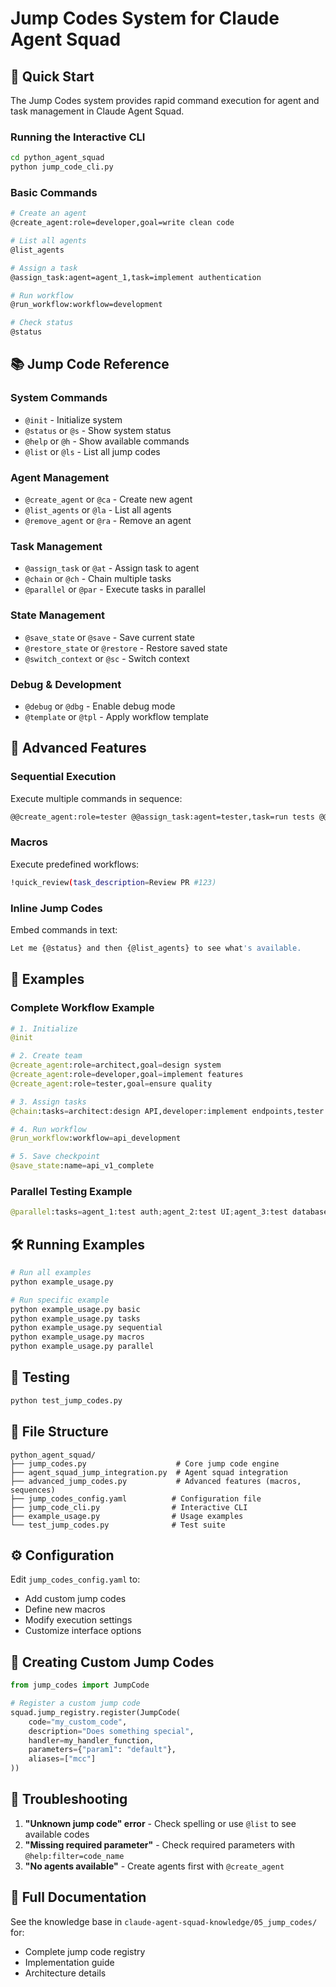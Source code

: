 # Jump Codes System for Claude Agent Squad

## 🚀 Quick Start

The Jump Codes system provides rapid command execution for agent and task management in Claude Agent Squad.

### Running the Interactive CLI

```bash
cd python_agent_squad
python jump_code_cli.py
```

### Basic Commands

```bash
# Create an agent
@create_agent:role=developer,goal=write clean code

# List all agents
@list_agents

# Assign a task
@assign_task:agent=agent_1,task=implement authentication

# Run workflow
@run_workflow:workflow=development

# Check status
@status
```

## 📚 Jump Code Reference

### System Commands
- `@init` - Initialize system
- `@status` or `@s` - Show system status
- `@help` or `@h` - Show available commands
- `@list` or `@ls` - List all jump codes

### Agent Management
- `@create_agent` or `@ca` - Create new agent
- `@list_agents` or `@la` - List all agents
- `@remove_agent` or `@ra` - Remove an agent

### Task Management
- `@assign_task` or `@at` - Assign task to agent
- `@chain` or `@ch` - Chain multiple tasks
- `@parallel` or `@par` - Execute tasks in parallel

### State Management
- `@save_state` or `@save` - Save current state
- `@restore_state` or `@restore` - Restore saved state
- `@switch_context` or `@sc` - Switch context

### Debug & Development
- `@debug` or `@dbg` - Enable debug mode
- `@template` or `@tpl` - Apply workflow template

## 🎯 Advanced Features

### Sequential Execution
Execute multiple commands in sequence:
```bash
@@create_agent:role=tester @@assign_task:agent=tester,task=run tests @@run_workflow
```

### Macros
Execute predefined workflows:
```bash
!quick_review(task_description=Review PR #123)
```

### Inline Jump Codes
Embed commands in text:
```bash
Let me {@status} and then {@list_agents} to see what's available.
```

## 📝 Examples

### Complete Workflow Example
```python
# 1. Initialize
@init

# 2. Create team
@create_agent:role=architect,goal=design system
@create_agent:role=developer,goal=implement features
@create_agent:role=tester,goal=ensure quality

# 3. Assign tasks
@chain:tasks=architect:design API,developer:implement endpoints,tester:write tests

# 4. Run workflow
@run_workflow:workflow=api_development

# 5. Save checkpoint
@save_state:name=api_v1_complete
```

### Parallel Testing Example
```python
@parallel:tasks=agent_1:test auth;agent_2:test UI;agent_3:test database,timeout=300
```

## 🛠️ Running Examples

```bash
# Run all examples
python example_usage.py

# Run specific example
python example_usage.py basic
python example_usage.py tasks
python example_usage.py sequential
python example_usage.py macros
python example_usage.py parallel
```

## 🧪 Testing

```bash
python test_jump_codes.py
```

## 📁 File Structure

```
python_agent_squad/
├── jump_codes.py                    # Core jump code engine
├── agent_squad_jump_integration.py  # Agent squad integration
├── advanced_jump_codes.py           # Advanced features (macros, sequences)
├── jump_codes_config.yaml          # Configuration file
├── jump_code_cli.py                # Interactive CLI
├── example_usage.py                # Usage examples
└── test_jump_codes.py              # Test suite
```

## ⚙️ Configuration

Edit `jump_codes_config.yaml` to:
- Add custom jump codes
- Define new macros
- Modify execution settings
- Customize interface options

## 🎨 Creating Custom Jump Codes

```python
from jump_codes import JumpCode

# Register a custom jump code
squad.jump_registry.register(JumpCode(
    code="my_custom_code",
    description="Does something special",
    handler=my_handler_function,
    parameters={"param1": "default"},
    aliases=["mcc"]
))
```

## 🚨 Troubleshooting

1. **"Unknown jump code" error** - Check spelling or use `@list` to see available codes
2. **"Missing required parameter"** - Check required parameters with `@help:filter=code_name`
3. **"No agents available"** - Create agents first with `@create_agent`

## 📖 Full Documentation

See the knowledge base in `claude-agent-squad-knowledge/05_jump_codes/` for:
- Complete jump code registry
- Implementation guide
- Architecture details
